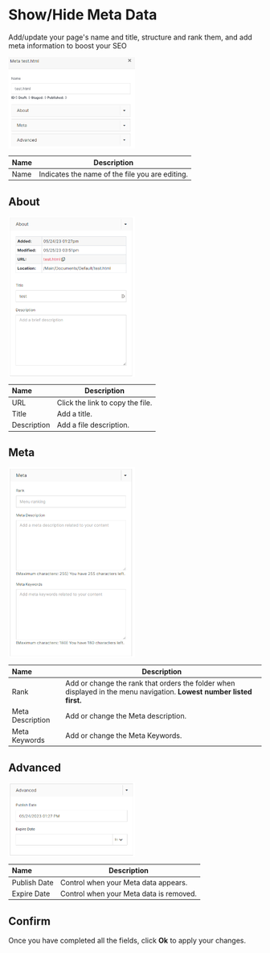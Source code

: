 # Show/Hide Meta Data

Add/update your page's name and title, structure and rank them, and add meta information to boost your SEO

<img src="../../../../images/meta-data.png" alt="html files" style="width: 50%; display: block"></a>

**Name** | **Description**
:--- | ---
Name | Indicates the name of the file you are editing.

## About

<img src="../../../../images/meta-about.png" alt="html files" style="width: 50%; display: block"></a>

**Name** | **Description**
:--- | ---
URL | Click the link to copy the file.
Title | Add a title.
Description | Add a file description.

## Meta

<img src="../../../../images/meta-meta.png" alt="html files" style="width: 50%; display: block"></a>

**Name** | **Description**
:--- | ---
Rank | Add or change the rank that orders the folder when displayed in the menu navigation. **Lowest number listed first.**
Meta Description | Add or change the Meta description.
Meta Keywords | Add or change the Meta Keywords.

## Advanced
<img src="../../../../images/meta-advanced.png" alt="html files" style="width: 50%; display: block"></a>

**Name** | **Description**
:--- | ---
Publish Date | Control when your Meta data appears.
Expire Date | Control when your Meta data is removed.

## Confirm

Once you have completed all the fields, click **Ok** to apply your changes.